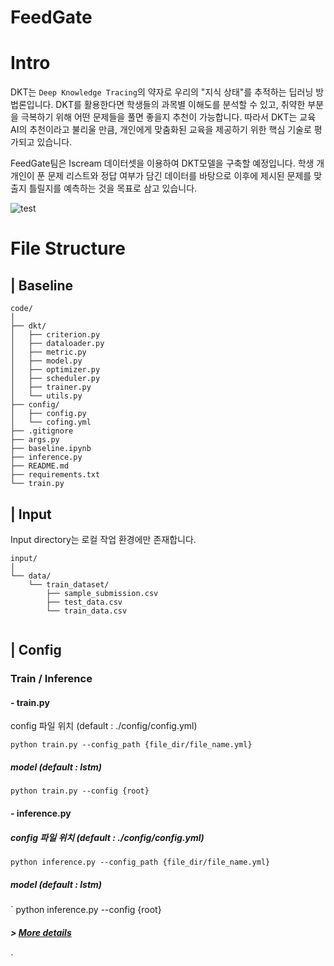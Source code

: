 # FeedGate 

# Intro
DKT는 `Deep Knowledge Tracing`의 약자로 우리의 "지식 상태"를 추적하는 딥러닝 방법론입니다. DKT를 활용한다면 학생들의 과목별 이해도를 분석할 수 있고, 취약한 부분을 극복하기 위해 어떤 문제들을 풀면 좋을지 추천이 가능합니다. 따라서 DKT는 교육 AI의 추천이라고 불리울 만큼, 개인에게 맞춤화된 교육을 제공하기 위한 핵심 기술로 평가되고 있습니다. 

FeedGate팀은 Iscream 데이터셋을 이용하여 DKT모델을 구축할 예정입니다. 학생 개개인이 푼 문제 리스트와 정답 여부가 담긴 데이터를 바탕으로 이후에 제시된 문제를 맞출지 틀릴지를 예측하는 것을 목표로 삼고 있습니다.

![test](https://user-images.githubusercontent.com/46434838/119333156-82dc0000-bcc4-11eb-8074-3c4833ef308c.png)


# File Structure
## | Baseline
```
code/
│
├── dkt/
│   ├── criterion.py
│   ├── dataloader.py
│   ├── metric.py
│   ├── model.py
│   ├── optimizer.py
│   ├── scheduler.py
│   ├── trainer.py
│   └── utils.py
├── config/
│   ├── config.py
│   └── cofing.yml
├── .gitignore
├── args.py
├── baseline.ipynb
├── inference.py
├── README.md
├── requirements.txt
└── train.py
```

## | Input
Input directory는 로컬 작업 환경에만 존재합니다.
```
input/
│ 
└── data/
    └── train_dataset/
        ├── sample_submission.csv
        ├── test_data.csv
        └── train_data.csv
        
```

## | Config

### Train / Inference
#### - train.py
config 파일 위치 (default : ./config/config.yml)

`
python train.py --config_path {file_dir/file_name.yml}
`

##### model (default : lstm)

`
python train.py --config {root}
`


#### - inference.py
##### config 파일 위치 (default : ./config/config.yml)

`
python inference.py --config_path {file_dir/file_name.yml}
`

##### model (default : lstm)

`
python inference.py --config {root}

##### > [More details](https://github.com/bcaitech1/p4-dkt-feedgate/tree/master/config)
`
